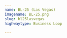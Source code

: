 ```yaml
---
name: BL-25 (Las Vegas)
imagename: BL-25.png
slug: bl25lasvegas
highwaytype: Business Loop

---
```

